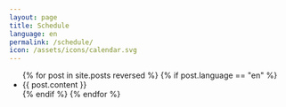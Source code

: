 ```yaml
---
layout: page
title: Schedule
language: en
permalink: /schedule/
icon: /assets/icons/calendar.svg
---
```


<div class="home">
  <ul class="post-list">
    {% for post in site.posts reversed %}
    {% if post.language == "en" %}
      <li>
        {{ post.content }}
      </li>
    {% endif %}
    {% endfor %}
  </ul>
</div>

